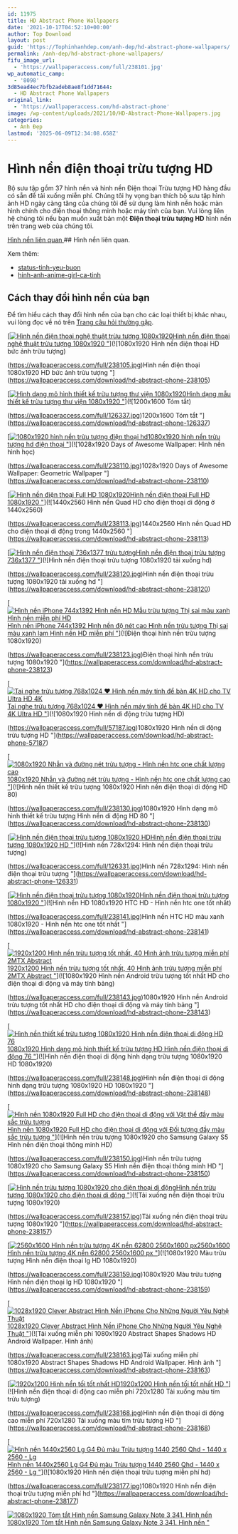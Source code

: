 ```yaml
---
id: 11975
title: HD Abstract Phone Wallpapers
date: '2021-10-17T04:52:10+00:00'
author: Top Download
layout: post
guid: 'https://Tophinhanhdep.com/anh-dep/hd-abstract-phone-wallpapers/'
permalink: /anh-dep/hd-abstract-phone-wallpapers/
fifu_image_url:
  - 'https://wallpaperaccess.com/full/238101.jpg'
wp_automatic_camp:
  - '8098'
3d85ead4ec7bfb2adeb8ae8f1dd71644:
  - HD Abstract Phone Wallpapers
original_link:
  - 'https://wallpaperaccess.com/hd-abstract-phone'
image: /wp-content/uploads/2021/10/HD-Abstract-Phone-Wallpapers.jpg
categories:
  - Ảnh Đẹp
lastmod: '2025-06-09T12:34:08.658Z'
---
```

# Hình nền điện thoại trừu tượng HD

Bộ sưu tập gồm 37 hình nền và hình nền Điện thoại Trừu tượng HD hàng đầu có sẵn để tải xuống miễn phí. Chúng tôi hy vọng bạn thích bộ sưu tập hình ảnh HD ngày càng tăng của chúng tôi để sử dụng làm hình nền hoặc màn hình chính cho điện thoại thông minh hoặc máy tính của bạn. Vui lòng liên hệ chúng tôi nếu bạn muốn xuất bản một **Điện thoại trừu tượng HD** hình nền trên trang web của chúng tôi.

[Hình nền liên quan ](#related) ## Hình nền liên quan.

   
 Xem thêm:

   
- [status-tinh-yeu-buon](https://tophinhanhdep.com/anh-tinh-yeu/status-tinh-yeu-buon/)
- [hinh-anh-anime-girl-ca-tinh](https://tophinhanhdep.com/hinh-nen-dep/hinh-anh-anime-girl-ca-tinh/)

## Cách thay đổi hình nền của bạn

Để tìm hiểu cách thay đổi hình nền của bạn cho các loại thiết bị khác nhau, vui lòng đọc về nó trên [Trang câu hỏi thường gặp](https://tophinhanhdep.com/faq/).

  
[[![Hình nền điện thoại nghệ thuật trừu tượng 1080x1920](https://wallpaperaccess.com/full/238101.jpg)Hình nền điện thoại nghệ thuật trừu tượng 1080x1920 "](https://wallpaperaccess.com/download/hd-abstract-phone-238101)](![1080x1920 Hình nền điện thoại HD bức ảnh trừu tượng)

(https://wallpaperaccess.com/full/238105.jpg)Hình nền điện thoại 1080x1920 HD bức ảnh trừu tượng "](https://wallpaperaccess.com/download/hd-abstract-phone-238105)

[[![Hình dạng mô hình thiết kế trừu tượng thư viện 1080x1920](https://wallpaperaccess.com/full/49929.jpg)Hình dạng mẫu thiết kế trừu tượng thư viện 1080x1920 "](https://wallpaperaccess.com/download/hd-abstract-phone-49929)](![1200x1600 Tóm tắt)

(https://wallpaperaccess.com/full/126337.jpg)1200x1600 Tóm tắt "](https://wallpaperaccess.com/download/hd-abstract-phone-126337)

[[![1080x1920 hình nền trừu tượng điện thoại hd](https://wallpaperaccess.com/full/57171.jpg)1080x1920 hình nền trừu tượng hd điện thoại "](https://wallpaperaccess.com/download/hd-abstract-phone-57171)](![1028x1920 Days of Awesome Wallpaper: Hình nền hình học)

(https://wallpaperaccess.com/full/238110.jpg)1028x1920 Days of Awesome Wallpaper: Geometric Wallpaper "](https://wallpaperaccess.com/download/hd-abstract-phone-238110)

[[![Hình nền điện thoại Full HD 1080x1920](https://wallpaperaccess.com/full/57163.jpg)Hình nền điện thoại Full HD 1080x1920 "](https://wallpaperaccess.com/download/hd-abstract-phone-57163)](![1440x2560 Hình nền Quad HD cho điện thoại di động ở 1440x2560)

(https://wallpaperaccess.com/full/238113.jpg)1440x2560 Hình nền Quad HD cho điện thoại di động trong 1440x2560 "](https://wallpaperaccess.com/download/hd-abstract-phone-238113)

[[![Hình nền điện thoại 736x1377 trừu tượng](https://wallpaperaccess.com/full/238115.jpg)Hình nền điện thoại trừu tượng 736x1377 "](https://wallpaperaccess.com/download/hd-abstract-phone-238115)](![Hình nền điện thoại trừu tượng 1080x1920 tải xuống hd)

(https://wallpaperaccess.com/full/238120.jpg)Hình nền điện thoại trừu tượng 1080x1920 tải xuống hd "](https://wallpaperaccess.com/download/hd-abstract-phone-238120)

[[![Hình nền iPhone 744x1392 Hình nền HD Mẫu trừu tượng Thị sai màu xanh Hình nền miễn phí HD](https://wallpaperaccess.com/full/238121.jpg)Hình nền iPhone 744x1392 Hình nền độ nét cao Hình nền trừu tượng Thị sai màu xanh lam Hình nền HD miễn phí "](https://wallpaperaccess.com/download/hd-abstract-phone-238121)](![Điện thoại hình nền trừu tượng 1080x1920)

(https://wallpaperaccess.com/full/238123.jpg)Điện thoại hình nền trừu tượng 1080x1920 "](https://wallpaperaccess.com/download/hd-abstract-phone-238123)

[[![Tai nghe trừu tượng 768x1024 ❤ Hình nền máy tính để bàn 4K HD cho TV Ultra HD 4K](https://wallpaperaccess.com/full/238125.jpg)Tai nghe trừu tượng 768x1024 ❤ Hình nền máy tính để bàn 4K HD cho TV 4K Ultra HD "](https://wallpaperaccess.com/download/hd-abstract-phone-238125)](![1080x1920 Hình nền di động trừu tượng HD)

(https://wallpaperaccess.com/full/57187.jpg)1080x1920 Hình nền di động trừu tượng HD "](https://wallpaperaccess.com/download/hd-abstract-phone-57187)

[[![1080x1920 Nhẫn và đường nét trừu tượng - Hình nền htc one chất lượng cao](https://wallpaperaccess.com/full/126344.jpg)1080x1920 Nhẫn và đường nét trừu tượng - Hình nền htc one chất lượng cao "](https://wallpaperaccess.com/download/hd-abstract-phone-126344)](![Hình nền thiết kế trừu tượng 1080x1920 Hình nền điện thoại di động HD 80)

(https://wallpaperaccess.com/full/238130.jpg)1080x1920 Hình dạng mô hình thiết kế trừu tượng Hình nền di động HD 80 "](https://wallpaperaccess.com/download/hd-abstract-phone-238130)

[[![Hình nền điện thoại trừu tượng 1080x1920 HD](https://wallpaperaccess.com/full/238131.jpg)Hình nền điện thoại trừu tượng 1080x1920 HD "](https://wallpaperaccess.com/download/hd-abstract-phone-238131)](![Hình nền 728x1294: Hình nền điện thoại trừu tượng)

(https://wallpaperaccess.com/full/126331.jpg)Hình nền 728x1294: Hình nền điện thoại trừu tượng "](https://wallpaperaccess.com/download/hd-abstract-phone-126331)

[[![Hình nền điện thoại trừu tượng 1080x1920](https://wallpaperaccess.com/full/238135.jpg)Hình nền điện thoại trừu tượng 1080x1920 "](https://wallpaperaccess.com/download/hd-abstract-phone-238135)](![Hình nền HD 1080x1920 HTC HD - Hình nền htc one tốt nhất)

(https://wallpaperaccess.com/full/238141.jpg)Hình nền HTC HD màu xanh 1080x1920 - Hình nền htc one tốt nhất "](https://wallpaperaccess.com/download/hd-abstract-phone-238141)

[[![1920x1200 Hình nền trừu tượng tốt nhất, 40 Hình ảnh trừu tượng miễn phí 2MTX Abstract](https://wallpaperaccess.com/full/238142.jpg)1920x1200 Hình nền trừu tượng tốt nhất, 40 Hình ảnh trừu tượng miễn phí 2MTX Abstract "](https://wallpaperaccess.com/download/hd-abstract-phone-238142)](![1080x1920 Hình nền Android trừu tượng tốt nhất HD cho điện thoại di động và máy tính bảng)

(https://wallpaperaccess.com/full/238143.jpg)1080x1920 Hình nền Android trừu tượng tốt nhất HD cho điện thoại di động và máy tính bảng "](https://wallpaperaccess.com/download/hd-abstract-phone-238143)

[[![Hình nền thiết kế trừu tượng 1080x1920 Hình nền điện thoại di động HD 76](https://wallpaperaccess.com/full/238146.jpg)1080x1920 Hình dạng mô hình thiết kế trừu tượng HD Hình nền điện thoại di động 76 "](https://wallpaperaccess.com/download/hd-abstract-phone-238146)](![Hình nền điện thoại di động hình dạng trừu tượng 1080x1920 HD 1080x1920)

(https://wallpaperaccess.com/full/238148.jpg)Hình nền điện thoại di động hình dạng trừu tượng 1080x1920 HD 1080x1920 "](https://wallpaperaccess.com/download/hd-abstract-phone-238148)

[[![Hình nền 1080x1920 Full HD cho điện thoại di động với Vật thể đầy màu sắc trừu tượng](https://wallpaperaccess.com/full/238149.jpg)Hình nền 1080x1920 Full HD cho điện thoại di động với Đối tượng đầy màu sắc trừu tượng "](https://wallpaperaccess.com/download/hd-abstract-phone-238149)](![Hình nền trừu tượng 1080x1920 cho Samsung Galaxy S5 Hình nền điện thoại thông minh HD)

(https://wallpaperaccess.com/full/238150.jpg)Hình nền trừu tượng 1080x1920 cho Samsung Galaxy S5 Hình nền điện thoại thông minh HD "](https://wallpaperaccess.com/download/hd-abstract-phone-238150)

[[![Hình nền trừu tượng 1080x1920 cho điện thoại di động](https://wallpaperaccess.com/full/238156.jpg)Hình nền trừu tượng 1080x1920 cho điện thoại di động "](https://wallpaperaccess.com/download/hd-abstract-phone-238156)](![Tải xuống nền điện thoại trừu tượng 1080x1920)

(https://wallpaperaccess.com/full/238157.jpg)Tải xuống nền điện thoại trừu tượng 1080x1920 "](https://wallpaperaccess.com/download/hd-abstract-phone-238157)

[[![2560x1600 Hình nền trừu tượng 4K nền 62800 2560x1600 px](https://wallpaperaccess.com/full/25602.jpg)2560x1600 Hình nền trừu tượng 4K nền 62800 2560x1600 px "](https://wallpaperaccess.com/download/hd-abstract-phone-25602)](![1080x1920 Màu trừu tượng Hình nền điện thoại lg HD 1080x1920)

(https://wallpaperaccess.com/full/238159.jpg)1080x1920 Màu trừu tượng Hình nền điện thoại lg HD 1080x1920 "](https://wallpaperaccess.com/download/hd-abstract-phone-238159)

[[![1028x1920 Clever Abstract Hình Nền iPhone Cho Những Người Yêu Nghệ Thuật](https://wallpaperaccess.com/full/136468.jpg)1028x1920 Clever Abstract Hình Nền iPhone Cho Những Người Yêu Nghệ Thuật "](https://wallpaperaccess.com/download/hd-abstract-phone-136468)](![Tải xuống miễn phí 1080x1920 Abstract Shapes Shadows HD Android Wallpaper.  Hình ảnh)

(https://wallpaperaccess.com/full/238163.jpg)Tải xuống miễn phí 1080x1920 Abstract Shapes Shadows HD Android Wallpaper. Hình ảnh "](https://wallpaperaccess.com/download/hd-abstract-phone-238163)

[[![1920x1200 Hình nền tối tốt nhất HD](https://wallpaperaccess.com/full/238166.jpg)1920x1200 Hình nền tối tốt nhất HD "](https://wallpaperaccess.com/download/hd-abstract-phone-238166)](![Hình nền điện thoại di động cao miễn phí 720x1280 Tải xuống màu tím trừu tượng)

(https://wallpaperaccess.com/full/238168.jpg)Hình nền điện thoại di động cao miễn phí 720x1280 Tải xuống màu tím trừu tượng HD "](https://wallpaperaccess.com/download/hd-abstract-phone-238168)

[[![Hình nền 1440x2560 Lg G4 Đủ màu Trừu tượng 1440 2560 Qhd - 1440 x 2560 - Lg](https://wallpaperaccess.com/full/238172.jpg)Hình nền 1440x2560 Lg G4 Đủ màu Trừu tượng 1440 2560 Qhd - 1440 x 2560 - Lg "](https://wallpaperaccess.com/download/hd-abstract-phone-238172)](![1080x1920 Hình nền điện thoại trừu tượng miễn phí hd)

(https://wallpaperaccess.com/full/238177.jpg)1080x1920 Hình nền điện thoại trừu tượng miễn phí hd "](https://wallpaperaccess.com/download/hd-abstract-phone-238177)

 [![1080x1920 Tóm tắt Hình nền Samsung Galaxy Note 3 341. Hình nền](https://wallpaperaccess.com/full/238186.jpg)1080x1920 Tóm tắt Hình nền Samsung Galaxy Note 3 341. Hình nền "](https://wallpaperaccess.com/download/hd-abstract-phone-238186)
